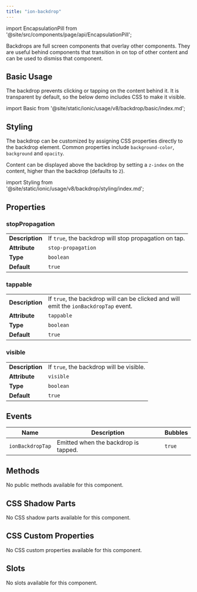 ```yaml
---
title: "ion-backdrop"
---
```


import EncapsulationPill from '@site/src/components/page/api/EncapsulationPill';

<EncapsulationPill type="shadow" />

Backdrops are full screen components that overlay other components. They are useful behind components that transition in on top of other content and can be used to dismiss that component.

## Basic Usage

The backdrop prevents clicking or tapping on the content behind it. It is transparent by default, so the below demo includes CSS to make it visible.

import Basic from '@site/static/ionic/usage/v8/backdrop/basic/index.md';

<Basic />

## Styling

The backdrop can be customized by assigning CSS properties directly to the backdrop element. Common properties include `background-color`, `background` and `opacity`.

Content can be displayed above the backdrop by setting a `z-index` on the content, higher than the backdrop (defaults to `2`).

import Styling from '@site/static/ionic/usage/v8/backdrop/styling/index.md';

<Styling />

## Properties

### stopPropagation

|                 |                                                       |
| --------------- | ----------------------------------------------------- |
| **Description** | If `true`, the backdrop will stop propagation on tap. |
| **Attribute**   | `stop-propagation`                                    |
| **Type**        | `boolean`                                             |
| **Default**     | `true`                                                |

### tappable

|                 |                                                                                       |
| --------------- | ------------------------------------------------------------------------------------- |
| **Description** | If `true`, the backdrop will can be clicked and will emit the `ionBackdropTap` event. |
| **Attribute**   | `tappable`                                                                            |
| **Type**        | `boolean`                                                                             |
| **Default**     | `true`                                                                                |

### visible

|                 |                                          |
| --------------- | ---------------------------------------- |
| **Description** | If `true`, the backdrop will be visible. |
| **Attribute**   | `visible`                                |
| **Type**        | `boolean`                                |
| **Default**     | `true`                                   |

## Events

| Name             | Description                          | Bubbles |
| ---------------- | ------------------------------------ | ------- |
| `ionBackdropTap` | Emitted when the backdrop is tapped. | `true`  |

## Methods

No public methods available for this component.

## CSS Shadow Parts

No CSS shadow parts available for this component.

## CSS Custom Properties

No CSS custom properties available for this component.

## Slots

No slots available for this component.
